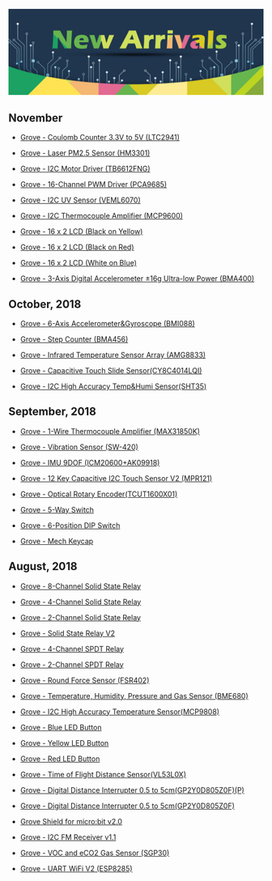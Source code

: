 <p style="text-align:center"><a href="https://www.seeedstudio.com/act-4.html" target="_blank"><img src="https://github.com/SeeedDocument/Grove-2-Channel_SPDT_Relay/raw/master/img/20180823144904.jpg" /></a></p>


## November

- [Grove - Coulomb Counter 3.3V to 5V (LTC2941)](https://www.seeedstudio.com/Grove-Coulomb-Counter-3.3V-to-5V-%28LTC2941%29-p-3215.html)

- [Grove - Laser PM2.5 Sensor (HM3301)](https://www.seeedstudio.com/Grove-Laser-PM2.5-Sensor-%28HM3301%29-p-3219.html)

- [Grove - I2C Motor Driver (TB6612FNG)](https://www.seeedstudio.com/Grove-I2C-Motor-Driver-%28TB6612FNG%29-p-3220.html)

- [Grove - 16-Channel PWM Driver (PCA9685)](https://www.seeedstudio.com/Grove-16-Channel-PWM-Driver-%28PCA9685%29-p-3221.html)

- [Grove - I2C UV Sensor (VEML6070)](https://www.seeedstudio.com/Grove-I2C-UV-Sensor-(VEML6070)-p-3195.html)

- [Grove - I2C Thermocouple Amplifier (MCP9600)](https://www.seeedstudio.com/Grove-I2C-Thermocouple-Amplifier-(MCP9600)-p-3199.html)

- [Grove - 16 x 2 LCD (Black on Yellow)](https://www.seeedstudio.com/Grove-16-x-2-LCD-(Black-on-Yellow)-p-3198.html)

- [Grove - 16 x 2 LCD (Black on Red)](https://www.seeedstudio.com/Grove-16-x-2-LCD-(Black-on-Red)-p-3197.html)

- [Grove - 16 x 2 LCD (White on Blue)](https://www.seeedstudio.com/Grove-16-x-2-LCD-(White-on-Blue)-p-3196.html)

- [Grove - 3-Axis Digital Accelerometer ±16g Ultra-low Power (BMA400)](https://www.seeedstudio.com/Grove-3-Axis-Digital-Accelerometer-%C2%B116g-Ultra-low-Power-(BMA400)-p-3201.html)


## October, 2018

- [Grove - 6-Axis Accelerometer&Gyroscope (BMI088)](https://www.seeedstudio.com/Grove-6-Axis-Accelerometer-Gyroscope-BMI08-p-3188.html)

- [Grove - Step Counter (BMA456)](https://www.seeedstudio.com/Grove-Step-Counter-BMA45-p-3189.html)

- [Grove - Infrared Temperature Sensor Array (AMG8833)](https://www.seeedstudio.com/Grove-Infrared-Temperature-Sensor-Array-%28AMG8833%29-p-3185.html)

- [Grove - Capacitive Touch Slide Sensor(CY8C4014LQI)](https://www.seeedstudio.com/Grove-Capacitive-Touch-Slide-Sensor%28CY8C4014LQI%29-p-3183.html)

- [Grove - I2C High Accuracy Temp&Humi Sensor(SHT35)](https://www.seeedstudio.com/Grove-I2C-High-Accuracy-Temp%26Humi-Sensor%28SHT35%29-p-3182.html)



## September, 2018

- [Grove - 1-Wire Thermocouple Amplifier (MAX31850K)](https://www.seeedstudio.com/Grove-1-Wire-Thermocouple-Amplifier-%28MAX31850K%29-p-3159.html)

- [Grove - Vibration Sensor (SW-420)](https://www.seeedstudio.com/Grove-Vibration-Sensor-%28SW-420%29-p-3158.html)

- [Grove - IMU 9DOF (ICM20600+AK09918)](https://www.seeedstudio.com/Grove-IMU-9DOF-%28ICM20600%2BAK09918%29-p-3157.html)

- [Grove - 12 Key Capacitive I2C Touch Sensor V2 (MPR121)](https://www.seeedstudio.com/Grove-12-Key-Capacitive-I2C-Touch-Sensor-V2-%28MPR121%29-p-3141.html)

- [Grove - Optical Rotary Encoder(TCUT1600X01)](https://www.seeedstudio.com/Grove-Optical-Rotary-Encoder%28TCUT1600X01%29-p-3142.html)

- [Grove - 5-Way Switch](https://www.seeedstudio.com/Grove-5-Way-Switch-p-3136.html)

- [Grove - 6-Position DIP Switch](https://www.seeedstudio.com/Grove-6-Position-DIP-Switch-p-3137.html)

- [Grove - Mech Keycap](https://www.seeedstudio.com/Grove-Mech-Keycap-p-3138.html)



## August, 2018

- [Grove - 8-Channel Solid State Relay](https://www.seeedstudio.com/Grove-8-Channel-Solid-State-Relay-p-3131.html)

- [Grove - 4-Channel Solid State Relay](https://www.seeedstudio.com/Grove-4-Channel-Solid-State-Relay-p-3130.html)

- [Grove - 2-Channel Solid State Relay](https://www.seeedstudio.com/Grove-2-Channel-Solid-State-Relay-p-3129.html)

- [Grove - Solid State Relay V2](https://www.seeedstudio.com/Grove-Solid-State-Relay-V2-p-3128.html)

- [Grove - 4-Channel SPDT Relay](https://www.seeedstudio.com/Grove-4-Channel-SPDT-Relay-p-3119.html)

- [Grove - 2-Channel SPDT Relay](https://www.seeedstudio.com/Grove-2-Channel-SPDT-Relay-p-3118.html)

- [Grove - Round Force Sensor (FSR402)](https://www.seeedstudio.com/Grove-Round-Force-Sensor-(FSR402)-p-3110.html)

- [Grove - Temperature, Humidity, Pressure and Gas Sensor (BME680)](https://www.seeedstudio.com/Grove-Temperature,-Humidity,-Pressure-and-Gas-Sensor-(BME680)-p-3109.html)

- [Grove - I2C High Accuracy Temperature Sensor(MCP9808)](https://www.seeedstudio.com/Grove-I2C-High-Accuracy-Temperature-Sensor(MCP9808)-p-3108.html)

- [Grove - Blue LED Button](https://www.seeedstudio.com/Grove-Blue-LED-Button-p-3104.html)

- [Grove - Yellow LED Button](https://www.seeedstudio.com/Grove-Yellow-LED-Button-p-3101.html)

- [Grove - Red LED Button](https://www.seeedstudio.com/Grove-Red-LED-Button-p-3096.html)

- [Grove - Time of Flight Distance Sensor(VL53L0X)](https://www.seeedstudio.com/Grove-Time-of-Flight-Distance-Sensor(VL53L0X)-p-3086.html)

- [Grove - Digital Distance Interrupter 0.5 to 5cm(GP2Y0D805Z0F)(P)](https://www.seeedstudio.com/Grove-Digital-Distance-Interrupter-0.5-to-5cm(GP2Y0D805Z0F)(P)-p-3085.html)

- [Grove - Digital Distance Interrupter 0.5 to 5cm(GP2Y0D805Z0F)](https://www.seeedstudio.com/Grove-Digital-Distance-Interrupter-0.5-to-5cm(GP2Y0D805Z0F)-p-3084.html)

- [Grove Shield for micro:bit v2.0](https://www.seeedstudio.com/Grove-Shield-for-micro:bit-v2.0-p-3083.html)

- [Grove - I2C FM Receiver v1.1](https://www.seeedstudio.com/Grove-I2C-FM-Receiver-v1.1-p-3076.html)

- [Grove - VOC and eCO2 Gas Sensor (SGP30)](https://www.seeedstudio.com/-Grove-VOC-and-eCO2-Gas-Sensor-(SGP30)-p-3071.html)

- [Grove - UART WiFi V2 (ESP8285)](https://www.seeedstudio.com/Grove-UART-WiFi-V2-(ESP8285)-p-3054.html)
